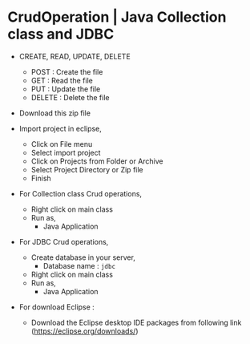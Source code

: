 # CrudOperation | Java Collection class and JDBC
- CREATE, READ, UPDATE, DELETE
  - POST : Create the file
  - GET : Read the file
  - PUT : Update the file
  - DELETE : Delete the file

- Download this zip file
- Import project in eclipse,
  - Click on File menu
  - Select import project
  - Click on Projects from Folder or Archive
  - Select Project Directory or Zip file
  - Finish
  
- For Collection class Crud operations,
  - Right click on main class
  - Run as,
    - Java Application

- For JDBC Crud operations,
  - Create database in your server,
    - Database name : `jdbc`
  - Right click on main class
  - Run as,
    - Java Application

- For download Eclipse :
  - Download the Eclipse desktop IDE packages from following link (https://eclipse.org/downloads/)
      
